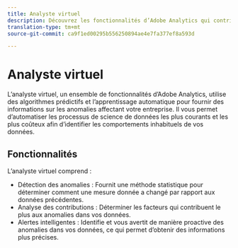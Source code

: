 ```yaml
---
title: Analyste virtuel
description: Découvrez les fonctionnalités d’Adobe Analytics qui contribuent à l’analyste virtuel.
translation-type: tm+mt
source-git-commit: ca9f1ed00295b556250894ae4e7fa377ef8a593d

---
```



# Analyste virtuel

L’analyste virtuel, un ensemble de fonctionnalités d’Adobe Analytics, utilise des algorithmes prédictifs et l’apprentissage automatique pour fournir des informations sur les anomalies affectant votre entreprise. Il vous permet d’automatiser les processus de science de données les plus courants et les plus coûteux afin d’identifier les comportements inhabituels de vos données.

## Fonctionnalités

L’analyste virtuel comprend :

* [](virtual-analyst/c-anomaly-detection/anomaly-detection.md) Détection des anomalies : Fournit une méthode statistique pour déterminer comment une mesure donnée a changé par rapport aux données précédentes.
* [](virtual-analyst/contribution-analysis/run-contribution-analysis.md) Analyse des contributions : Déterminer les facteurs qui contribuent le plus aux anomalies dans vos données.
* [](c-intelligent-alerts/intellligent-alerts.md) Alertes intelligentes : Identifie et vous avertit de manière proactive des anomalies dans vos données, ce qui permet d’obtenir des informations plus précises.
